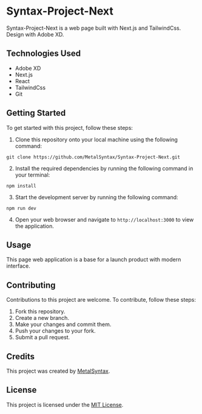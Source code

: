 # Syntax-Project-Next

Syntax-Project-Next is a web page built with Next.js and TailwindCss. Design with Adobe XD.

## Technologies Used

- Adobe XD
- Next.js
- React
- TailwindCss
- Git

## Getting Started

To get started with this project, follow these steps:

1. Clone this repository onto your local machine using the following command:

```
git clone https://github.com/MetalSyntax/Syntax-Project-Next.git
```

2. Install the required dependencies by running the following command in your terminal:

```
npm install
```

3. Start the development server by running the following command:

```
npm run dev
```

4. Open your web browser and navigate to `http://localhost:3000` to view the application.

## Usage

This page web application is a base for a launch product with modern interface.

## Contributing

Contributions to this project are welcome. To contribute, follow these steps:

1. Fork this repository.
2. Create a new branch.
3. Make your changes and commit them.
4. Push your changes to your fork.
5. Submit a pull request.

## Credits

This project was created by [MetalSyntax](https://github.com/MetalSyntax).

## License

This project is licensed under the [MIT License](https://opensource.org/licenses/MIT).